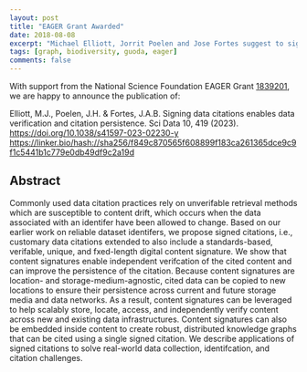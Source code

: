 ```yaml
---
layout: post
title: "EAGER Grant Awarded"
date: 2018-08-08
excerpt: "Michael Elliott, Jorrit Poelen and Jose Fortes suggest to sign data citations to enable data verification and improve citation persistence"
tags: [graph, biodiversity, guoda, eager]
comments: false
---
```

With support from the National Science Foundation EAGER Grant [1839201](https://www.nsf.gov/awardsearch/showAward?AWD_ID=1839201&HistoricalAwards=false), we are happy to announce the publication of:

Elliott, M.J., Poelen, J.H. & Fortes, J.A.B. Signing data citations enables data verification and citation persistence. Sci Data 10, 419 (2023). https://doi.org/10.1038/s41597-023-02230-y https://linker.bio/hash://sha256/f849c870565f608899f183ca261365dce9c9f1c5441b1c779e0db49df9c2a19d

## Abstract 

Commonly used data citation practices rely on unverifable retrieval methods which are susceptible to content drift, which occurs when the data associated with an identifer have been allowed to change. Based on our earlier work on reliable dataset identifers, we propose signed citations, i.e., customary data citations extended to also include a standards-based, verifable, unique, and fxed-length digital content signature. We show that content signatures enable independent verifcation of the cited content and can improve the persistence of the citation. Because content signatures are location- and storage-medium-agnostic, cited data can be copied to new locations to ensure their persistence across current and future storage media and data networks. As a result, content signatures can be leveraged to help scalably store, locate, access, and independently verify content across new and existing data infrastructures. Content signatures can also be embedded inside content to create robust, distributed knowledge graphs that can be cited using a single signed citation. We describe applications of signed citations to solve real-world data collection, identifcation, and citation challenges.

